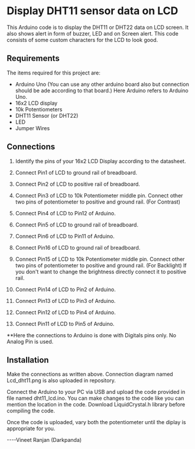 # Display DHT11 sensor data on LCD
This Arduino code is to display the DHT11 or DHT22 data on LCD screen. It also shows alert in form of buzzer, LED and on Screen alert. This code consists of some custom characters for the LCD to look good.


## Requirements
The items required for this project are:
- Arduino Uno (You can use any other arduino board also but connection should be ade according to that board.) Here Arduino refers to Arduino Uno.
- 16x2 LCD display
- 10k Potentiometers
- DHT11 Sensor (or DHT22)
- LED
- Jumper Wires


## Connections
1. Identify the pins of your 16x2 LCD Display according to the datasheet.

2. Connect Pin1 of LCD to ground rail of breadboard.

3. Connect Pin2 of LCD to positive rail of breadboard.

4. Connect Pin3 of LCD to 10k Potentiometer middle pin. Connect other two pins of potentiometer to positive and ground rail. (For Contrast)

5. Connect Pin4 of LCD to Pin12 of Arduino.

6. Connect Pin5 of LCD to ground rail of breadboard.

7. Connect Pin6 of LCD to Pin11 of Arduino.

8. Connect Pin16 of LCD to ground rail of breadboard.

9. Connect Pin15 of LCD to 10k Potentiometer middle pin.  Connect other two pins of potentiometer to positive and ground rail. (For Backlight) If you don't want to change the brightness directly connect it to positive rail.

10. Connect Pin14 of LCD to Pin2 of Arduino.

11. Connect Pin13 of LCD to Pin3 of Arduino.

12. Connect Pin12 of LCD to Pin4 of Arduino.

13. Connect Pin11 of LCD to Pin5 of Arduino.

**Here the connections to Arduino is done with Digitals pins only. No Analog Pin is used.


## Installation
Make the connections as written above. Connection diagram named Lcd_dht11.png is also uploaded in repository.

Connect the Arduino to your PC via USB and upload the code provided in file named dht11_lcd.ino. You can make changes to the code like you can mention the location in the code. Download LiquidCrystal.h library before compiling the code.

Once the code is uploaded, vary both the potentiometer until the diplay is appropriate for you.

 ----Vineet Ranjan  (Darkpanda)
